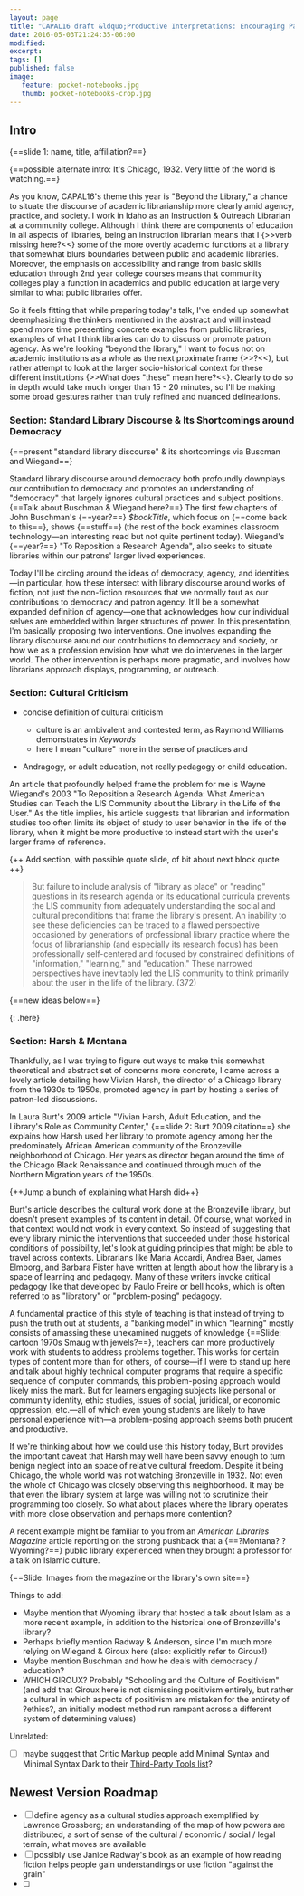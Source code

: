 ```yaml
---
layout: page
title: "CAPAL16 draft &ldquo;Productive Interpretations: Encouraging Patron Agency through Cultural Criticism&rdquo;"
date: 2016-05-03T21:24:35-06:00
modified:
excerpt:
tags: []
published: false
image:
   feature: pocket-notebooks.jpg
   thumb: pocket-notebooks-crop.jpg
---
```



<!-- 

Title & Abstract:  

> Productive Interpretations: Encouraging Patron Agency through Cultural Criticism  

> This paper builds on work by scholars such as Janice Radway, Benedict Anderson, Wayne Wiegand, and Henry A. Giroux to show how librarians can productively turn to cultural criticism to better comprehend how patrons exert agency within democratic societies. The paper will suggest modes of engagement with faculty students and outreach that encourage investigations of agency, power, subject positions through encouraging patrons’ processes of producing identities and subject positions.  This encouragement of accounting for patrons’ productive interpretive processes allows LIS to recognize a fuller range of the types of agency we support, as well as assist patrons in furthering their critical engagement with relations of power within and beyond library doors.  

Outline (~20 min total):  
 
- [ ] Introduction (2-4 minutes?; overview of what I'll discuss, probably ties to other work so far at conference)  
   - [ ] Probably bring Wiegand into the mix early, either via "To Reposition a Research Agenda: What American Studies Can Teach the LIS Community about the Library in the Life of the User" or something similar?  
- [ ] Present the account of "agency" that I'm working from (7 minutes?)  
   - [ ] Idea of agonistic democracy via Laclau & Mouffe and/or Grossberg   
   - [ ] Account of agency and productivity of subject / identity   
- [ ] Discuss how cultural criticism encourages this sort of agency  
   - [ ] Allows production of the self  
   - [ ] Encourages reflection about larger tendencies / agents within society, how self intersects with those (i.e. agency in Grossberg's account)   
   - [ ] Give examples of Radway, Anderson, Wiegand, Giroux?  
   - [ ] Give example of Samuel Delany?  
- [ ] Cite Burt, Laura. "Vivian Harsh, Adult Education, and the Library's Role as Community Center" as precedent example of how this type of agency has been done within libraries? Perhaps offer this as a counterexample of public space to Habermasian "rationalized discourse in the public sphere," with "community center" form instead focusing on debate (yes, involving logic!) whose role is acknowledged in part as a production of identity. To reiterate, I'm not saying that the community center foregoes rational debate, much less that any given set of library patrons aren't capable of rational discourse. Instead, I'm saying that their debate is not a way of rationalizing away their social identities, but instead part and parcel of forging said identities within larger social discourses.      

That's an awful lot, dude. So maybe decide which parts would be harder to follow aloud & therefore better held off into the proceedings paper? Focus on Giroux & Wiegand (closer to LIS / CAPAL) and bring in Radway?   


Keywords I'll circle around:  

- democracy  
- agency  
- identity  
- libraries  
- fiction  

Maybe I need to use Rancière in this one, to talk about how democracy involves conflict over identities & who "counts" in a decision.  

- maybe use Just Seeds image of books & pathways for agency?  
- maybe use gif of turtles from _Finding Nemo_ for agency?  

Target word count:   

250 words per page, 7-8 pages for 15-20 minutes;  
= 1,750 words   

-->   

## Intro  

{==slide 1: name, title, affiliation?==}

{==possible alternate intro: It's Chicago, 1932. Very little of the world is watching.==}

As you know, CAPAL16's theme this year is "Beyond the Library," a chance to situate the discourse of academic librarianship more clearly amid agency, practice, and society. I work in Idaho as an Instruction & Outreach Librarian at a community college. Although I think there are components of education in all aspects of libraries, being an instruction librarian means that I {>>verb missing here?<<} some of the more overtly academic functions at a library that somewhat blurs boundaries between public and academic libraries. Moreover, the emphasis on accessibility and range from basic skills education through 2nd year college courses means that community colleges play a function in academics and public education at large very similar to what public libraries offer.    

So it feels fitting that while preparing today's talk, I've ended up somewhat deemphasizing the thinkers mentioned in the abstract and will instead spend more time presenting concrete examples from public libraries, examples of what I think libraries can do to discuss or promote patron agency. As we're looking "beyond the library," I want to focus not on academic institutions as a whole as the next proximate frame {>>?<<}, but rather attempt to look at the larger socio-historical context for these different institutions {>>What does "these" mean here?<<}. Clearly to do so in depth would take much longer than 15 - 20 minutes, so I'll be making some broad gestures rather than truly refined and nuanced delineations.   

### Section: Standard Library Discourse & Its Shortcomings around Democracy  

{==present "standard library discourse" & its shortcomings via Buscman and Wiegand==}  

Standard library discourse around democracy both profoundly downplays our contribution to democracy and promotes an understanding of "democracy" that largely ignores cultural practices and subject positions. {==Talk about Buschman & Wiegand here?==} The first few chapters of John Buschman's {==year?==} _$bookTitle_, which focus on {==come back to this==}, shows {==stuff==} (the rest of the book examines classroom technology—an interesting read but not quite pertinent today). Wiegand's {==year?==} "To Reposition a Research Agenda", also seeks to situate libraries within our patrons' larger lived experiences.       

Today I'll be circling around the ideas of democracy, agency, and identities—in particular, how these intersect with library discourse around works of fiction, not just the non-fiction resources that we normally tout as our contributions to democracy and patron agency. It'll be a somewhat expanded definition of agency—one that acknowledges how our individual selves are embedded within larger structures of power. In this presentation, I'm basically proposing two interventions. One involves expanding the library discourse around our contributions to democracy and society, or how we as a profession envision how what we do intervenes in the larger world. The other intervention is perhaps more pragmatic, and involves how librarians approach displays, programming, or outreach.   

### Section: Cultural Criticism  

- concise definition of cultural criticism  
   - culture is an ambivalent and contested term, as Raymond Williams demonstrates in _Keywords_  
   - here I mean "culture" more in the sense of practices and   

- Andragogy, or adult education, not really pedagogy or child education.  

An article that profoundly helped frame the problem for me is Wayne Wiegand's 2003 "To Reposition a Research Agenda: What American Studies can Teach the LIS Community about the Library in the Life of the User." As the title implies, his article suggests that librarian and information studies too often limits its object of study to user behavior in the life of the library, when it might be more productive to instead start with the user's larger frame of reference.   

{++ Add section, with possible quote slide, of bit about next block quote ++}

> But failure to include analysis of "library as place" or "reading" questions in its research agenda or its educational curricula prevents the LIS community from adequately understanding the social and cultural preconditions that frame the library's present. An inability to see these deficiencies can be traced to a flawed perspective occasioned by generations of professional library practice where the focus of librarianship (and especially its research focus) has been professionally self-centered and focused by constrained definitions of "information," "learning," and "education." These narrowed perspectives have inevitably led the LIS community to think primarily about the user in the life of the library. (372)   

{==new ideas below==}  


{: .here}

### Section: Harsh & Montana   

Thankfully, as I was trying to figure out ways to make this somewhat theoretical and abstract set of concerns more concrete, I came across a lovely article detailing how Vivian Harsh, the director of a Chicago library from the 1930s to 1950s, promoted agency in part by hosting a series of patron-led discussions.  

In Laura Burt's 2009 article "Vivian Harsh, Adult Education, and the Library's Role as Community Center," {==slide 2: Burt 2009 citation==} she explains how Harsh used her library to promote agency among her the predominately African American community of the Bronzeville neighborhood of Chicago. Her years as director began around the time of the Chicago Black Renaissance and continued through much of the Northern Migration years of the 1950s.   
       
{++Jump a bunch of explaining what Harsh did++}  

Burt's article describes the cultural work done at the Bronzeville library, but doesn't present examples of its content in detail. Of course, what worked in that context would not work in every context. So instead of suggesting that every library mimic the interventions that succeeded under those historical conditions of possibility, let's look at guiding principles that might be able to travel across contexts. Librarians like Maria Accardi, Andrea Baer, James Elmborg, and Barbara Fister have written at length about how the library is a space of learning and pedagogy. Many of these writers invoke critical pedagogy like that developed by Paulo Freire or bell hooks, which is often referred to as "libratory" or "problem-posing" pedagogy.   

A fundamental practice of this style of teaching is that instead of trying to push the truth out at students, a "banking model" in which "learning" mostly consists of amassing these unexamined nuggets of knowledge {==Slide: cartoon 1970s Smaug with jewels?==}, teachers can more productively work with students to address problems together. This works for certain types of content more than for others, of course—if I were to stand up here and talk about highly technical computer programs that require a specific sequence of computer commands, this problem-posing approach would likely miss the mark. But for learners engaging subjects like personal or community identity, ethic studies, issues of social, juridical, or economic oppression, etc.—all of which even young students are likely to have personal experience with—a problem-posing approach seems both prudent and productive.       

If we're thinking about how we could use this history today, Burt provides the important caveat that Harsh may well have been savvy enough to turn benign neglect into an space of relative cultural freedom. Despite it being Chicago, the whole world was not watching Bronzeville in 1932. Not even the whole of Chicago was closely observing this neighborhood. It may be that even the library system at large was willing not to scrutinize their programming too closely. So what about places where the library operates with more close observation and perhaps more contention?   

A recent example might be familiar to you from an _American Libraries Magazine_ article reporting on the strong pushback that a {==?Montana? ?Wyoming?==} public library experienced when they brought a professor for a talk on Islamic culture.  

{==Slide: Images from the magazine or the library's own site==}

Things to add:  


- Maybe mention that Wyoming library that hosted a talk about Islam as a more recent example, in addition to the historical one of Bronzeville's library?  
- Perhaps briefly mention Radway & Anderson, since I'm much more relying on Wiegand & Giroux here (also: explicitly refer to Giroux!)   
- Maybe mention Buschman and how he deals with democracy / education?  
- WHICH GIROUX? Probably "Schooling and the Culture of Positivism" (and add that Giroux here is not dismissing positivism entirely, but rather a cultural in which aspects of positivism are mistaken for the entirety of ?ethics?, an initially modest method run rampant across a different system of determining values)  

Unrelated:  

- [ ] maybe suggest that Critic Markup people add Minimal Syntax and Minimal Syntax Dark to their [Third-Party Tools list](http://criticmarkup.com/tool-list.php)?  


## Newest Version Roadmap   

- [ ] define agency as a cultural studies approach exemplified by Lawrence Grossberg; an understanding of the map of how powers are distributed, a sort of sense of the cultural / economic / social / legal terrain, what moves are available   
- [ ] possibly use Janice Radway's book as an example of how reading fiction helps people gain understandings or use fiction "against the grain"  
- [ ] 

